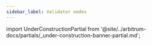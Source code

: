 ```yaml
---
sidebar_label: Validator nodes
---
```


import UnderConstructionPartial from '@site/../arbitrum-docs/partials/_under-construction-banner-partial.md'; 

<UnderConstructionPartial />